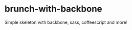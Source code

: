 brunch-with-backbone
====================

Simple skeleton with backbone, sass, coffeescript and more!
